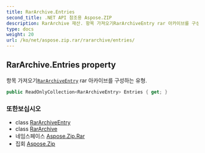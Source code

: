 ```yaml
---
title: RarArchive.Entries
second_title: .NET API 참조용 Aspose.ZIP
description: RarArchive 재산. 항목 가져오기RarArchiveEntry rar 아카이브를 구성하는 유형.
type: docs
weight: 20
url: /ko/net/aspose.zip.rar/rararchive/entries/
---
```

## RarArchive.Entries property

항목 가져오기[`RarArchiveEntry`](../../rararchiveentry/) rar 아카이브를 구성하는 유형.

```csharp
public ReadOnlyCollection<RarArchiveEntry> Entries { get; }
```

### 또한보십시오

* class [RarArchiveEntry](../../rararchiveentry/)
* class [RarArchive](../)
* 네임스페이스 [Aspose.Zip.Rar](../../rararchive/)
* 집회 [Aspose.Zip](../../../)


